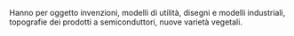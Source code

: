 Hanno per oggetto invenzioni, modelli di utilità, disegni e modelli industriali, topografie dei prodotti a semiconduttori, nuove varietà vegetali.